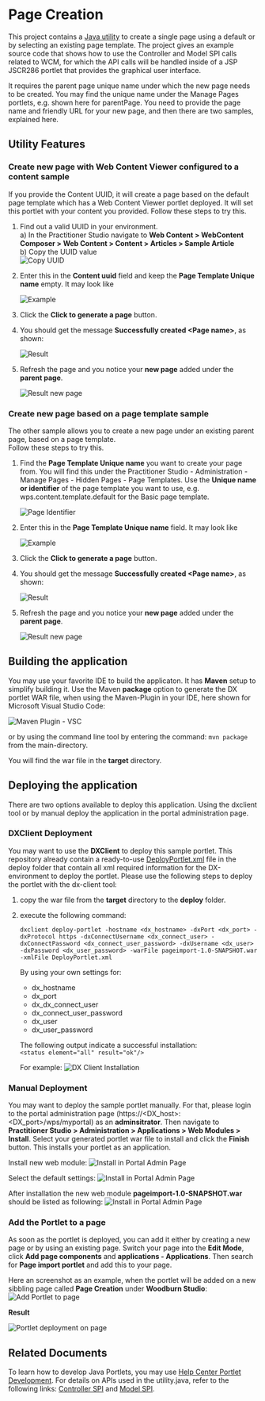 # Page Creation

This project contains a [Java utility](https://github.com/HCL-TECH-SOFTWARE/dx-portlet-development-utilities/blob/main/pageimport/src/main/java/com/hcl/dx/sample/util/Utility.java) to create a single page using a default or by selecting an existing page template. The project gives an example source code that shows how to use the Controller and Model SPI calls related to WCM, for which the API calls will be handled inside of a JSP JSCR286 portlet that provides the graphical user interface.  

It requires the parent page unique name under which the new page needs to be created. You may find the unique name under the Manage Pages portlets, e.g. shown here for parentPage.
You need to provide the page name and friendly URL for your new page, and then there are two samples, explained here.

## Utility Features

### Create new page with Web Content Viewer configured to a content sample

If you provide the Content UUID, it will create a page based on the default page template which has a Web Content Viewer portlet deployed. It will set this portlet with your content you provided.
Follow these steps to try this.

1. Find out a valid UUID in your environment.  
    a) In the Practitioner Studio navigate to **Web Content > WebContent Composer > Web Content > Content > Articles > Sample Article**  
    b) Copy the UUID value  
    ![Copy UUID](./screenshots/copy_UUID.ping.png)  

2. Enter this in the **Content uuid** field and keep the **Page Template Unique name** empty. It may look like  

    ![Example](./screenshots/sample_entries.png)  
  
3. Click the **Click to generate a page** button.  

4. You should get the message **Successfully created \<Page name\>**, as shown:  

    ![Result](./screenshots/sample_entries_result.png)  

5. Refresh the page and you notice your **new page** added under the **parent page**.  

    ![Result new page](./screenshots/sample_new_page_result.png)

### Create new page based on a page template sample

The other sample allows you to create a new page under an existing parent page, based on a page template.  
Follow these steps to try this.

1. Find the **Page Template Unique name** you want to create your page from. You will find this under the Practitioner Studio - Administration - Manage Pages - Hidden Pages - Page Templates. Use the **Unique name or identifier** of the page template you want to use, e.g. wps.content.template.default for the Basic page template.

    ![Page Identifier](./screenshots/unique_identifier_page.png)

2. Enter this in the **Page Template Unique name** field. It may look like

    ![Example](./screenshots/sample_entries.png)  
  
3. Click the **Click to generate a page** button.  

4. You should get the message **Successfully created \<Page name\>**, as shown:  

    ![Result](./screenshots/sample_entries_result.png)  

5. Refresh the page and you notice your **new page** added under the **parent page**.  

    ![Result new page](./screenshots/sample_new_page_result.png)

## Building the application

You may use your favorite IDE to build the applicaton. It has **Maven** setup to simplify building it. Use the Maven **package** option to generate the DX portlet WAR file, when using the Maven-Plugin in your IDE, here shown for Microsoft Visual Studio Code:

![Maven Plugin - VSC](./screenshots/maven_plugin_vsc.png)

or by using the command line tool by entering the command:  ```mvn package``` from the main-directory.

You will find the war file in the **target** directory.

## Deploying the application

There are two options available to deploy this application. Using the dxclient tool or by manual deploy the application in the portal administration page.  

### DXClient Deployment

You may want to use the **DXClient** to deploy this sample portlet. This repository already contain a ready-to-use [DeployPortlet.xml](https://opensource.hcltechsw.com/digital-experience/latest/deployment/manage/portal_admin_tools/xml_config_interface/working_xml_config_interface/using_xml_config_cmd_line/adxmltsk_creat_mod_resrcs/?h=deployportlet.xml) file in the deploy folder that contain all xml required information for the DX-environment to deploy the portlet. Please use the following steps to deploy the portlet with the dx-client tool:  

1. copy the war file from the **target** directory to the **deploy** folder.

2. execute the following command:  

    ```dxclient deploy-portlet -hostname <dx_hostname> -dxPort <dx_port> -dxProtocol https -dxConnectUsername <dx_connect_user> -dxConnectPassword <dx_connect_user_password> -dxUsername <dx_user> -dxPassword <dx_user_password> -warFile pageimport-1.0-SNAPSHOT.war -xmlFile DeployPortlet.xml```

    By using your own settings for:
    - dx_hostname
    - dx_port
    - dx_dx_connect_user
    - dx_connect_user_password
    - dx_user
    - dx_user_password

    The following output indicate a successful installation:  
     ```<status element="all" result="ok"/>```

    For example:
    ![DX Client Installation](./screenshots/installation_dx_client.png)

### Manual Deployment

You may want to deploy the sample portlet manually. For that, please login to the portal administration page (https://<DX_host>:<DX_port>/wps/myportal) as an **adminsitrator**. Then navigate to **Practitioner Studio > Administration > Applications > Web Modules > Install**. Select your generated portlet war file to install and click the **Finish** button. This installs your portlet as an application.

Install new web module:
![Install in Portal Admin Page](./screenshots/install_portal_admin_page.png)

Select the default settings:
![Install in Portal Admin Page](./screenshots/install_portal_admin_page_2.png)

After installation the new web module **pageimport-1.0-SNAPSHOT.war** should be listed as following:
![Install in Portal Admin Page](./screenshots/install_portal_admin_page_3.png)

### Add the Portlet to a page

As soon as the portlet is deployed, you can add it either by creating a new page or by using an existing page. Switch your page into the **Edit Mode**, click **Add page components** and **applications - Applications**. Then search for **Page import portlet** and add this to your page.  

Here an screenshot as an example, when the portlet will be added on a new sibbling page called **Page Creation** under **Woodburn Studio**:
![Add Portlet to page](./screenshots/add_portlet_to_page.png)

**Result**  

![Portlet deployment on page](./screenshots/result_portlet_deployment_on_page.png)

## Related Documents

To learn how to develop Java Portlets, you may use [Help Center Portlet Development](https://opensource.hcltechsw.com/digital-experience/CF223/extend_dx/portlets_development/).
For details on APIs used in the utility.java, refer to the following links: [Controller SPI](https://opensource.hcltechsw.com/digital-experience/latest/extend_dx/apis/controller_spi/) and [Model SPI](https://opensource.hcltechsw.com/digital-experience/latest/extend_dx/apis/model_spi/).  
